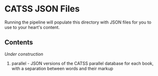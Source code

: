 # CATSS JSON Files

Running the pipeline will populate this directory with JSON files
for you to use to your heart's content. 

## Contents

*Under construction*

1) parallel - JSON versions of the CATSS parallel database for each book, with a separation between words and their markup 

